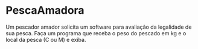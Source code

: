 # PescaAmadora
Um pescador amador solicita um software para avaliação da legalidade de sua pesca. Faça um programa que receba o peso do pescado em kg e o local da pesca (C ou M) e exiba.
